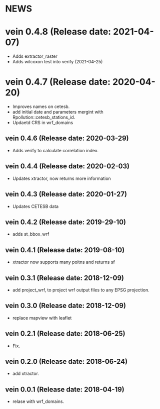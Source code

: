 NEWS
===========

# vein 0.4.8 (Release date: 2021-04-07)

- Adds extractor_raster
- Adds wilcoxon test into verify (2021-04-25)

# vein 0.4.7 (Release date: 2020-04-20)

- Improves names on cetesb.
- add initial date and parameters mergint with Rpollution::cetesb_stations_id.
- Updaetd CRS in wrf_domains 

## vein 0.4.6 (Release date: 2020-03-29)

- Adds verify to calculate correlation index.

## vein 0.4.4 (Release date: 2020-02-03)

- Updates xtractor, now returns more information

## vein 0.4.3 (Release date: 2020-01-27)

- Updates CETESB data

## vein 0.4.2 (Release date: 2019-29-10)

- adds st_bbox_wrf

## vein 0.4.1 (Release date: 2019-08-10)

- xtractor now supports many poitns and returns sf

## vein 0.3.1 (Release date: 2018-12-09)

- add project_wrf, to project wrf output files to any EPSG projection.

## vein 0.3.0 (Release date: 2018-12-09)

- replace mapview with leaflet

## vein 0.2.1 (Release date: 2018-06-25)

- Fix.

## vein 0.2.0 (Release date: 2018-06-24)

- add xtractor.

## vein 0.0.1 (Release date: 2018-04-19)

- relase with wrf_domains.
